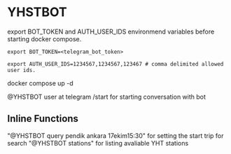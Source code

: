# YHSTBOT

export BOT_TOKEN and AUTH_USER_IDS environmend variables before starting docker compose.

`export BOT_TOKEN=<telegram_bot_token>`

`export AUTH_USER_IDS=1234567,1234567,123467 # comma delimited allowed user ids.`
 

docker compose up -d

@YHSTBOT user at telegram
/start for starting conversation with bot

## Inline Functions

"@YHSTBOT query pendik ankara 17ekim15:30" for setting the start trip for search
"@YHSTBOT stations" for listing avaliable YHT stations

